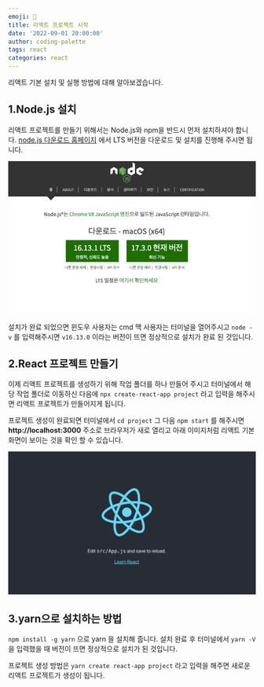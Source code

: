 ```yaml
---
emoji: 👻
title: 리액트 프로젝트 시작
date: '2022-09-01 20:00:00'
author: coding-palette
tags: react
categories: react
---
```


리액트 기본 설치 및 실행 방법에 대해 알아보겠습니다.

## 1.Node.js 설치
리액트 프로젝트를 만들기 위해서는 Node.js와 npm을 반드시 먼저 설치하셔야 합니다.
[node.js 다운로드 홈페이지](https://nodejs.org/ko/) 에서 LTS 버전을 다운로드 및 설치를 진행해 주시면 됩니다.

![img1.png](img1.png)

설치가 완료 되었으면 윈도우 사용자는 cmd 맥 사용자는 터미널을 열어주시고
`node -v` 를 입력해주시면 `v16.13.0` 이라는 버전이 뜨면 정상적으로 설치가 완료 된 것입니다.

## 2.React 프로젝트 만들기
이제 리액트 프로젝트를 생성하기 위해 작업 폴더를 하나 만들어 주시고 터미널에서 해당 작업 폴더로 이동하신 다음에 `npx create-react-app project` 라고 입력을 해주시면 리액트 프로젝트가 만들어지게 됩니다.

프로젝트 생성이 완료되면 터미널에서 `cd project` 그 다음 `npm start` 를 해주시면 **http://localhost:3000** 주소로 브라우저가 새로 열리고 아래 이미지처럼 리액트 기본 화면이 보이는 것을 확인 할 수 있습니다.

![img2.png](img2.png)

## 3.yarn으로 설치하는 방법
`npm install -g yarn` 으로 yarn 을 설치해 줍니다. 설치 완료 후 터미널에서 `yarn -V` 을 입력했을 때 버전이 뜨면 정상적으로 설치가 된 것입니다.

프로젝트 생성 방법은 `yarn create react-app project` 라고 입력을 해주면 새로운 리액트 프로젝트가 생성이 됩니다.




